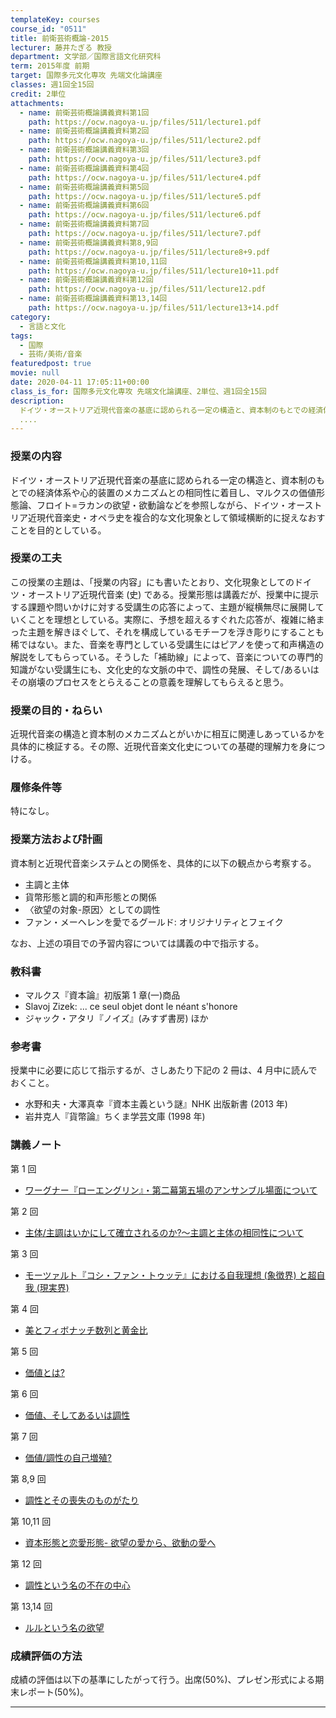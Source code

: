 ```yaml
---
templateKey: courses
course_id: "0511"
title: 前衛芸術概論-2015
lecturer: 藤井たぎる 教授
department: 文学部／国際言語文化研究科
term: 2015年度 前期
target: 国際多元文化専攻 先端文化論講座
classes: 週1回全15回
credit: 2単位
attachments:
  - name: 前衛芸術概論講義資料第1回
    path: https://ocw.nagoya-u.jp/files/511/lecture1.pdf
  - name: 前衛芸術概論講義資料第2回
    path: https://ocw.nagoya-u.jp/files/511/lecture2.pdf
  - name: 前衛芸術概論講義資料第3回
    path: https://ocw.nagoya-u.jp/files/511/lecture3.pdf
  - name: 前衛芸術概論講義資料第4回
    path: https://ocw.nagoya-u.jp/files/511/lecture4.pdf
  - name: 前衛芸術概論講義資料第5回
    path: https://ocw.nagoya-u.jp/files/511/lecture5.pdf
  - name: 前衛芸術概論講義資料第6回
    path: https://ocw.nagoya-u.jp/files/511/lecture6.pdf
  - name: 前衛芸術概論講義資料第7回
    path: https://ocw.nagoya-u.jp/files/511/lecture7.pdf
  - name: 前衛芸術概論講義資料第8,9回
    path: https://ocw.nagoya-u.jp/files/511/lecture8+9.pdf
  - name: 前衛芸術概論講義資料第10,11回
    path: https://ocw.nagoya-u.jp/files/511/lecture10+11.pdf
  - name: 前衛芸術概論講義資料第12回
    path: https://ocw.nagoya-u.jp/files/511/lecture12.pdf
  - name: 前衛芸術概論講義資料第13,14回
    path: https://ocw.nagoya-u.jp/files/511/lecture13+14.pdf
category:
  - 言語と文化
tags:
  - 国際
  - 芸術/美術/音楽
featuredpost: true
movie: null
date: 2020-04-11 17:05:11+00:00
class_is_for: 国際多元文化専攻 先端文化論講座、2単位、週1回全15回
description:
  ドイツ・オーストリア近現代音楽の基底に認められる一定の構造と、資本制のもとでの経済体系や心的装置のメカニズムとの相同性に着目し、マルクスの価値形態論、フロイト=ラカンの欲望・欲動論などを参照しながら、ドイツ・オーストリア近現代音楽史・オペラ史を複合的な文化現象として領域横断的に捉えなおすことを目的としている。
  ....
---
```


### 授業の内容

ドイツ・オーストリア近現代音楽の基底に認められる一定の構造と、資本制のもとでの経済体系や心的装置のメカニズムとの相同性に着目し、マルクスの価値形態論、フロイト=ラカンの欲望・欲動論などを参照しながら、ドイツ・オーストリア近現代音楽史・オペラ史を複合的な文化現象として領域横断的に捉えなおすことを目的としている。

### 授業の工夫

この授業の主題は、「授業の内容」にも書いたとおり、文化現象としてのドイツ・オーストリア近現代音楽 (史) である。授業形態は講義だが、授業中に提示する課題や問いかけに対する受講生の応答によって、主題が縦横無尽に展開していくことを理想としている。実際に、予想を超えるすぐれた応答が、複雑に絡まった主題を解きほぐして、それを構成しているモチーフを浮き彫りにすることも稀ではない。また、音楽を専門としている受講生にはピアノを使って和声構造の解説をしてもらっている。そうした「補助線」によって、音楽についての専門的知識がない受講生にも、文化史的な文脈の中で、調性の発展、そして/あるいはその崩壊のプロセスをとらえることの意義を理解してもらえると思う。

### 授業の目的・ねらい

近現代音楽の構造と資本制のメカニズムとがいかに相互に関連しあっているかを具体的に検証する。その際、近現代音楽文化史についての基礎的理解力を身につける。

### 履修条件等

特になし。

### 授業方法および計画

資本制と近現代音楽システムとの関係を、具体的に以下の観点から考察する。

- 主調と主体
- 貨幣形態と調的和声形態との関係
- 〈欲望の対象-原因〉としての調性
- ファン・メーヘレンを愛でるグールド: オリジナリティとフェイク

なお、上述の項目での予習内容については講義の中で指示する。

### 教科書

- マルクス『資本論』初版第 1 章(一)商品
- Slavoj Zizek: ... ce seul objet dont le néant s'honore
- ジャック・アタリ『ノイズ』(みすず書房) ほか

### 参考書

授業中に必要に応じて指示するが、さしあたり下記の 2 冊は、4 月中に読んでおくこと。

- 水野和夫・大澤真幸『資本主義という謎』NHK 出版新書 (2013 年)
- 岩井克人『貨幣論』ちくま学芸文庫 (1998 年)

### 講義ノート

第 1 回

- [ワーグナー『ローエングリン』・第二幕第五場のアンサンブル場面について](https://ocw.nagoya-u.jp/files/511/lecture1.pdf)

第 2 回

- [主体/主調はいかにして確立されるのか?～主調と主体の相同性について](https://ocw.nagoya-u.jp/files/511/lecture2.pdf)

第 3 回

- [モーツァルト『コシ・ファン・トゥッテ』における自我理想 (象徴界) と超自我 (現実界)](https://ocw.nagoya-u.jp/files/511/lecture3.pdf)

第 4 回

- [美とフィボナッチ数列と黄金比](https://ocw.nagoya-u.jp/files/511/lecture4.pdf)

第 5 回

- [価値とは?](https://ocw.nagoya-u.jp/files/511/lecture5.pdf)

第 6 回

- [価値、そしてあるいは調性](https://ocw.nagoya-u.jp/files/511/lecture6.pdf)

第 7 回

- [価値/調性の自己増殖?](https://ocw.nagoya-u.jp/files/511/lecture7.pdf)

第 8,9 回

- [調性とその喪失のものがたり](https://ocw.nagoya-u.jp/files/511/lecture8+9.pdf)

第 10,11 回

- [資本形態と恋愛形態- 欲望の愛から、欲動の愛へ](https://ocw.nagoya-u.jp/files/511/lecture10+11.pdf)

第 12 回

- [調性という名の不在の中心](https://ocw.nagoya-u.jp/files/511/lecture12.pdf)

第 13,14 回

- [ルルという名の欲望](https://ocw.nagoya-u.jp/files/511/lecture13+14.pdf)

### 成績評価の方法

成績の評価は以下の基準にしたがって行う。出席(50%)、プレゼン形式による期末レポート(50%)。

---
